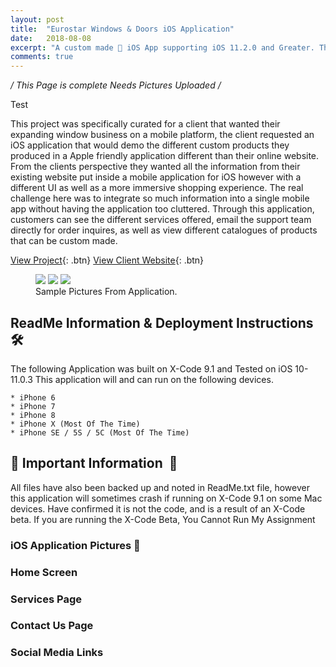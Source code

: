 ```yaml
---
layout: post
title:  "Eurostar Windows & Doors iOS Application"
date:   2018-08-08
excerpt: "A custom made 📱 iOS App supporting iOS 11.2.0 and Greater. This mobile app is for a local custom window business in Ottawa, Ontario, Canada 🇨🇦 "
comments: true
---
```

*/ This Page is complete Needs Pictures Uploaded /*

Test

This project was specifically curated for a client that wanted their expanding window business on a mobile platform, the client requested an iOS application that would demo the different custom products they produced in a Apple friendly application different than their online website. From the clients perspective they wanted all the information from their existing website put inside a mobile application for iOS however with a different UI as well as a more immersive shopping experience. The real challenge here was to integrate so much information into a single mobile app without having the application too cluttered. Through this application, customers can see the different services offered, email the support team directly for order inquires, as well as view different catalogues of products that can be custom made.

[View Project](https://github.com/ImranJuma/EuroStarForiOS){: .btn} [View Client Website](https://www.eurostarwindows.ca){: .btn}

<figure class="third">
	<img src="http://placehold.it/600x300.jpg">
	<img src="http://placehold.it/600x300.jpg">
	<img src="http://placehold.it/600x300.jpg">
	<figcaption>Sample Pictures From Application.</figcaption>
</figure>

## ReadMe Information & Deployment Instructions  🛠

The following Application was built on X-Code 9.1 and Tested on iOS 10-11.0.3
This application will and can run on the following devices.

	* iPhone 6
	* iPhone 7
	* iPhone 8
	* iPhone X (Most Of The Time)
	* iPhone SE / 5S / 5C (Most Of The Time)

## 🔌  Important Information   🔌
All files have also been backed up and noted in ReadMe.txt file, however this application will sometimes crash if running on X-Code 9.1 on some Mac devices. Have confirmed it is not the code, and is a result of an X-Code beta. If you are running the X-Code Beta, You Cannot Run My Assignment


### iOS Application Pictures  📸

### Home Screen

### Services Page

### Contact Us Page

### Social Media Links
